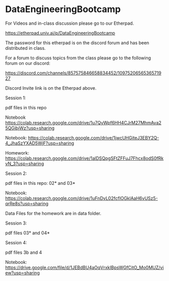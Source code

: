 # DataEngineeringBootcamp

For Videos and in-class discussion please go to our Etherpad.

https://etherpad.univ.ai/p/DataEngineeringBootcamp

The password for this etherpad is on the discord forum and has been distributed in class.

For a forum to discuss topics from the class please go to the following forum on our discord:

https://discord.com/channels/857575846658834452/1097520656536571927

Discord Invite link is on the Etherpad above. 

Session 1:

pdf files in this repo

Notebook <https://colab.research.google.com/drive/1u7QyWpf6HH4CJrM27MhmAva25QGjbjWz?usp=sharing>

Notebook: <https://colab.research.google.com/drive/1jwcUHGiteJ3EBY2Q-4_JhaSzYXAD5WjF?usp=sharing>

Homework: <https://colab.research.google.com/drive/1alDSQpgSFtZFFuJ7Fhcx8odS0fRkvN_3?usp=sharing>

Session 2:

pdf files in this repo: 02* and 03*

Notebook: https://colab.research.google.com/drive/1uFnDvL02fcfIOGklAaH6vUSz5-qrRe8s?usp=sharing

Data Files for the homework are in data folder.

Session 3:

pdf files 03* and 04*

Session 4:

pdf files 3b and 4

Notebook: https://drive.google.com/file/d/1JEBdBU4aOqVrxkIBpsWGfCitO_Mo0MUZ/view?usp=sharing

